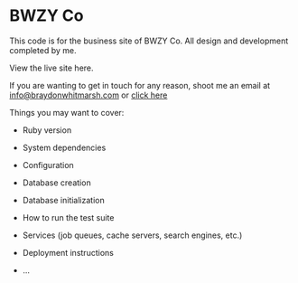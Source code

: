 # BWZY Co

This code is for the business site of BWZY Co. All design and development completed by me.

View the live site here.

<a href="http://www.bwzyco.com"></a>

If you are wanting to get in touch for any reason, shoot me an email at info@braydonwhitmarsh.com or <a href="mailto:info@braydonwhitmarsh.com">click here</a>

Things you may want to cover:

* Ruby version

* System dependencies

* Configuration

* Database creation

* Database initialization

* How to run the test suite

* Services (job queues, cache servers, search engines, etc.)

* Deployment instructions

* ...
